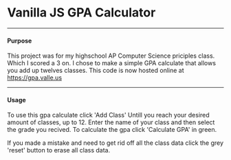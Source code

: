 # Vanilla JS GPA Calculator
---

#### Purpose

This project was for my highschool AP Computer Science priciples class. Which I scored a 3 on. I chose to make a simple GPA calculate that allows you add up twelves classes. This code is now hosted online at https://gpa.valle.us

---
#### Usage

To use this gpa calculate click 'Add Class' Untill you reach your desired amount of classes, up to 12. Enter the name of your class and then select the grade you recived. To calculate the gpa click 'Calculate GPA' in green. 

If you made a mistake and need to get rid off all the class data click the grey 'reset' button to erase all class data.